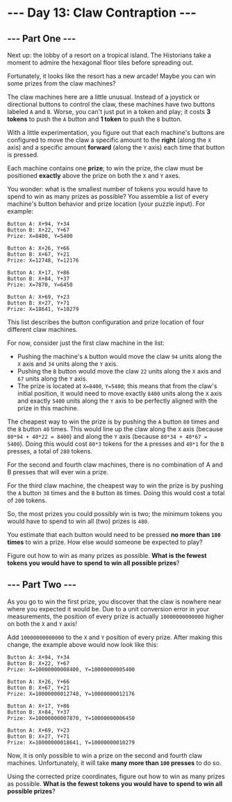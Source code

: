 # --- Day 13: Claw Contraption ---

## --- Part One ---

Next up: the lobby of a resort on a tropical island. The Historians take a moment to admire the hexagonal floor tiles
before spreading out.

Fortunately, it looks like the resort has a new arcade! Maybe you can win some prizes from the claw machines?

The claw machines here are a little unusual. Instead of a joystick or directional buttons to control the claw, these
machines have two buttons labeled `A` and `B`. Worse, you can't just put in a token and play; it costs **3 tokens** to
push the `A` button and **1 token** to push the `B` button.

With a little experimentation, you figure out that each machine's buttons are configured to move the claw a specific
amount to the **right** (along the `X` axis) and a specific amount **forward** (along the `Y` axis) each time that
button is pressed.

Each machine contains one **prize**; to win the prize, the claw must be positioned **exactly** above the prize on both
the `X` and `Y` axes.

You wonder: what is the smallest number of tokens you would have to spend to win as many prizes as possible? You
assemble a list of every machine's button behavior and prize location (your puzzle input). For example:

```
Button A: X+94, Y+34
Button B: X+22, Y+67
Prize: X=8400, Y=5400

Button A: X+26, Y+66
Button B: X+67, Y+21
Prize: X=12748, Y=12176

Button A: X+17, Y+86
Button B: X+84, Y+37
Prize: X=7870, Y=6450

Button A: X+69, Y+23
Button B: X+27, Y+71
Prize: X=18641, Y=10279
```

This list describes the button configuration and prize location of four different claw machines.

For now, consider just the first claw machine in the list:

- Pushing the machine's `A` button would move the claw `94` units along the `X` axis and `34` units along the `Y` axis.
- Pushing the `B` button would move the claw `22` units along the `X` axis and `67` units along the `Y` axis.
- The prize is located at `X=8400`, `Y=5400`; this means that from the claw's initial position, it would need to move
  exactly `8400` units along the `X` axis and exactly `5400` units along the `Y` axis to be perfectly aligned with the
  prize in this machine.

The cheapest way to win the prize is by pushing the `A` button `80` times and the `B` button `40` times. This would line
up the claw along the `X` axis (because `80*94 + 40*22 = 8400`) and along the `Y` axis (because `80*34 + 40*67 = 5400`).
Doing this would cost `80*3` tokens for the `A` presses and `40*1` for the `B` presses, a total of `280` tokens.

For the second and fourth claw machines, there is no combination of A and B presses that will ever win a prize.

For the third claw machine, the cheapest way to win the prize is by pushing the `A` button `38` times and the `B` button
`86` times. Doing this would cost a total of `200` tokens.

So, the most prizes you could possibly win is two; the minimum tokens you would have to spend to win all (two) prizes is
`480`.

You estimate that each button would need to be pressed **no more than `100` times** to win a prize. How else would
someone be
expected to play?

Figure out how to win as many prizes as possible. **What is the fewest tokens you would have to spend to win all
possible prizes**?

## --- Part Two ---

As you go to win the first prize, you discover that the claw is nowhere near where you expected it would be. Due to a
unit conversion error in your measurements, the position of every prize is actually `10000000000000` higher on both the
`X` and `Y` axis!

Add `10000000000000` to the `X` and `Y` position of every prize. After making this change, the example above would now
look
like this:

```
Button A: X+94, Y+34
Button B: X+22, Y+67
Prize: X=10000000008400, Y=10000000005400

Button A: X+26, Y+66
Button B: X+67, Y+21
Prize: X=10000000012748, Y=10000000012176

Button A: X+17, Y+86
Button B: X+84, Y+37
Prize: X=10000000007870, Y=10000000006450

Button A: X+69, Y+23
Button B: X+27, Y+71
Prize: X=10000000018641, Y=10000000010279
```

Now, it is only possible to win a prize on the second and fourth claw machines. Unfortunately, it will take **many more
than `100` presses** to do so.

Using the corrected prize coordinates, figure out how to win as many prizes as possible. **What is the fewest tokens you
would have to spend to win all possible prizes**?